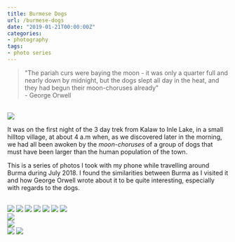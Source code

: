 ```yaml
---
title: Burmese Dogs
url: /burmese-dogs
date: "2019-01-21T00:00:00Z"
categories:
- photography
tags:
- photo series
---
```


<blockquote>"The pariah curs were baying the moon - it was only a quarter full
and nearly down by midnight, but the dogs slept all day in the heat, and they
had begun their moon-choruses already" <footer class="bq">- George Orwell</footer>
</blockquote><br>
<img src="/img/Burmese Dogs/IMG_20180704_161832.jpg">
<!--more-->
<br>

It was on the first night of the 3 day trek from Kalaw to Inle Lake, in a small
hilltop village, at about 4 a.m when, as we discovered later in the morning, we
had all been awoken by the <i>moon-choruses</i> of a group of dogs that must
have been larger than the human population of the town.

This is a series of photos I took with my phone while travelling around Burma
during July 2018. I found the similarities between Burma as I visited it and how
George Orwell wrote about it to be quite interesting, especially with regards to
the dogs.

<br>

<img src="/img/Burmese Dogs/IMG_20180705_164205.jpg">

<img src="/img/Burmese Dogs/IMG_20180708_091002.jpg">

<img src="/img/Burmese Dogs/IMG_20180708_162149.jpg">

<img src="/img/Burmese Dogs/IMG_20180710_124209.jpg">

<img src="/img/Burmese Dogs/IMG_20180711_114243.jpg">

<img src="/img/Burmese Dogs/IMG_20180713_140312.jpg">

<img src="/img/Burmese Dogs/IMG_20180720_110126.jpg">

<div class="diptychl">
<img src="/img/Burmese Dogs/IMG_20180720_144436.jpg">
</div>
<div class="talldr">
<img src="/img/Burmese Dogs/IMG_20180720_145141.jpg">
</div>

<img src="/img/Burmese Dogs/IMG_20180724_141048.jpg">

<img src="/img/Burmese Dogs/IMG_20180724_160037.jpg">
